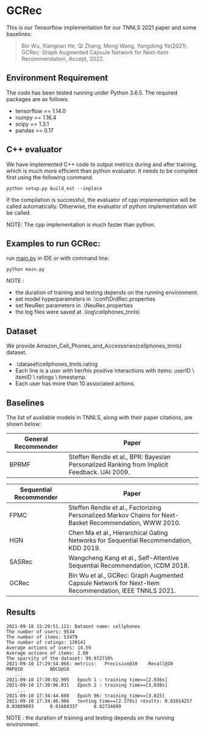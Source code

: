 # GCRec
This is our Tensorflow implementation for our TNNLS 2021 paper and some baselines:

>Bin Wu, Xiangnan He, Qi Zhang, Meng Wang, Yangdong Ye(2021). GCRec: Graph Augmented Capsule Network for Next-Item Recommendation, Accept, 2022.

## Environment Requirement
The code has been tested running under Python 3.6.5. The required packages are as follows:
* tensorflow == 1.14.0
* numpy == 1.16.4
* scipy == 1.3.1
* pandas == 0.17

## C++ evaluator
We have implemented C++ code to output metrics during and after training, which is much more efficient than python evaluator. It needs to be compiled first using the following command. 
```
python setup.py build_ext --inplace
```
If the compilation is successful, the evaluator of cpp implementation will be called automatically.
Otherwise, the evaluator of python implementation will be called.

NOTE: The cpp implementation is much faster than python.

## Examples to run GCRec:
run [main.py](./main.py) in IDE or with command line:
```
python main.py
```

NOTE :  
 * the duration of training and testing depends on the running environment.
 * set model hyperparameters in .\conf\OrdRec.properties
 * set NeuRec parameters in .\NeuRec.properties       
 * the log files were saved at .\log\cellphones_tnnls\

## Dataset
We provide Amazon_Cell_Phones_and_Accessories(cellphones_tnnls) dataset.
  * .\dataset\cellphones_tnnls.rating
  * Each line is a user with her/his positive interactions with items: userID \ itemID \ ratings \ timestamp.
  * Each user has more than 10 associated actions.

## Baselines
The list of available models in TNNLS, along with their paper citations, are shown below:

| General Recommender | Paper                                                                                                         |
|---------------------|---------------------------------------------------------------------------------------------------------------|
| BPRMF               | Steffen Rendle et al., BPR: Bayesian Personalized Ranking from Implicit Feedback. UAI 2009.                   |

| Sequential Recommender | Paper                                                                                                      |
|------------------------|------------------------------------------------------------------------------------------------------------|
| FPMC                   | Steffen Rendle et al., Factorizing Personalized Markov Chains for Next-Basket Recommendation, WWW 2010.    |
| HGN                    | Chen Ma et al., Hierarchical Gating Networks for Sequential Recommendation, KDD 2019.                      |
| SASRec                 | Wangcheng Kang et al., Self-Attentive Sequential Recommendation, ICDM 2018.     
| GCRec                  | Bin  Wu et al., GCRec: Graph Augmented Capsule Network for Next-Item Recommendation, IEEE TNNLS 2021.   

## Results
```
2021-09-10 15:29:51.111: Dataset name: cellphones
The number of users: 9534
The number of items: 53479
The number of ratings: 139141
Average actions of users: 14.59
Average actions of items: 2.60
The sparsity of the dataset: 99.972710%
2021-09-10 17:29:54.066: metrics:	Precision@10	Recall@10   	MAP@10      	NDCG@10     
   ...
2021-09-10 17:30:02.995   Epoch 1 : training time==[2.936s]
2021-09-10 17:30:06.031   Epoch 2 : training time==[3.036s]
    ...
2021-09-10 17:34:44.608   Epoch 96: training time==[3.025]
2021-09-10 17:34:46.986   testing time==[2.378s] results: 0.01014257  	0.03809093  	0.01660337  	0.02734699  
```
NOTE : the duration of training and testing depends on the running environment.



